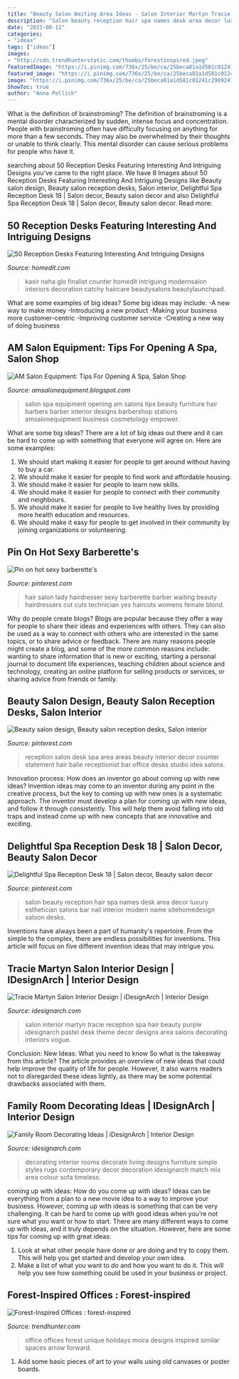 ```yaml
---
title: "Beauty Salon Waiting Area Ideas - Salon Interior Martyn Tracie Reception Spa Hair Beauty Purple Idesignarch Pastel Desk Theme Decor Designs Area Salons Decorating Interiors Vogue"
description: "Salon beauty reception hair spa names desk area decor luxury esthetician salons bar nail interior modern name sitehomedesign saloon desks"
date: "2023-08-11"
categories:
- "ideas"
tags: ["ideas"]
images:
- "http://cdn.trendhunterstatic.com/thumbs/forestinspired.jpeg"
featuredImage: "https://i.pinimg.com/736x/25/be/ca/25beca81a1d581c01241c2909241a048.jpg"
featured_image: "https://i.pinimg.com/736x/25/be/ca/25beca81a1d581c01241c2909241a048.jpg"
image: "https://i.pinimg.com/736x/25/be/ca/25beca81a1d581c01241c2909241a048.jpg"
ShowToc: true
author: "Anna Pollich"
---
```



What is the definition of brainstroming?
The definition of brainstroming is a mental disorder characterized by sudden, intense focus and concentration. People with brainstroming often have difficulty focusing on anything for more than a few seconds. They may also be overwhelmed by their thoughts or unable to think clearly. This mental disorder can cause serious problems for people who have it.

	

		
searching about 50 Reception Desks Featuring Interesting And Intriguing Designs you've came to the right place. We have 8 Images about 50 Reception Desks Featuring Interesting And Intriguing Designs like Beauty salon design, Beauty salon reception desks, Salon interior, Delightful Spa Reception Desk 18 | Salon decor, Beauty salon decor and also Delightful Spa Reception Desk 18 | Salon decor, Beauty salon decor. Read more:
		
    
## 50 Reception Desks Featuring Interesting And Intriguing Designs

<img loading=lazy src="https://cdn.homedit.com/wp-content/uploads/2014/10/salon-glo-reception-desk-design.jpg" onerror="this.onerror=null;this.src='https://tse4.mm.bing.net/th?id=OIP.H7LfwJOXx2gyu_L96Ffu5gHaHv&amp;pid=15.1';" alt="50 Reception Desks Featuring Interesting And Intriguing Designs">

_Source: homedit.com_

>kasir naha glo finalist counter homedit intriguing modernsalon interiors decoration catchy haircare beautysalons beautylaunchpad. 

	

What are some examples of big ideas?
Some big ideas may include: 
-A new way to make money 
-Introducing a new product 
-Making your business more customer-centric 
-Improving customer service 
-Creating a new way of doing business

    
## AM Salon Equipment: Tips For Opening A Spa, Salon Shop

<img loading=lazy src="http://2.bp.blogspot.com/-rFtxQAxmD3o/T_hbCvXeGpI/AAAAAAAAADs/TKaAZWD3Q1I/s1600/ar05_lr.jpg" onerror="this.onerror=null;this.src='https://tse1.mm.bing.net/th?id=OIP._kLhWZdMWoj-IazUVmt5uwHaF5&amp;pid=15.1';" alt="AM Salon Equipment: Tips For Opening A Spa, Salon Shop">

_Source: amsalonequipment.blogspot.com_

>salon spa equipment opening am salons tips beauty furniture hair barbers barber interior designs barbershop stations amsalonequipment business cosmetology empower. 

	

What are some big ideas?
There are a lot of big ideas out there and it can be hard to come up with something that everyone will agree on. Here are some examples:
1. We should start making it easier for people to get around without having to buy a car.
2. We should make it easier for people to find work and affordable housing.
3. We should make it easier for people to learn new skills.
4. We should make it easier for people to connect with their community and neighbours.
5. We should make it easier for people to live healthy lives by providing more health education and resources.
6. We should make it easy for people to get involved in their community by joining organizations or volunteering.

    
## Pin On Hot Sexy Barberette&#039;s

<img loading=lazy src="https://i.pinimg.com/736x/25/be/ca/25beca81a1d581c01241c2909241a048.jpg" onerror="this.onerror=null;this.src='https://tse1.mm.bing.net/th?id=OIP.NwJuhIeQ3EVOJzFz9y4cAAAAAA&amp;pid=15.1';" alt="Pin on hot sexy barberette&#039;s">

_Source: pinterest.com_

>hair salon lady hairdresser sexy barberette barber waiting beauty hairdressers cut cuts technician yes haircuts womens female blond. 

	

Why do people create blogs?
Blogs are popular because they offer a way for people to share their ideas and experiences with others. They can also be used as a way to connect with others who are interested in the same topics, or to share advice or feedback. There are many reasons people might create a blog, and some of the more common reasons include: wanting to share information that is new or exciting, starting a personal journal to document life experiences, teaching children about science and technology, creating an online platform for selling products or services, or sharing advice from friends or family.

    
## Beauty Salon Design, Beauty Salon Reception Desks, Salon Interior

<img loading=lazy src="https://i.pinimg.com/736x/7e/90/c5/7e90c57c1ebf954d6303dec79917b2ab--salon-reception-area-spa-reception.jpg" onerror="this.onerror=null;this.src='https://tse3.mm.bing.net/th?id=OIP.3HweVpDMTudcz5lZveYDXAHaJ4&amp;pid=15.1';" alt="Beauty salon design, Beauty salon reception desks, Salon interior">

_Source: pinterest.com_

>reception salon desk spa area areas beauty interior decor counter statement hair balie receptionist bar office desks studio idea salons. 

	

Innovation process: How does an inventor go about coming up with new ideas?
Invention ideas may come to an inventor during any point in the creative process, but the key to coming up with new ones is a systematic approach. The inventor must develop a plan for coming up with new ideas, and follow it through consistently. This will help them avoid falling into old traps and instead come up with new concepts that are innovative and exciting.

    
## Delightful Spa Reception Desk 18 | Salon Decor, Beauty Salon Decor

<img loading=lazy src="https://i.pinimg.com/originals/cb/58/67/cb586706760e74403f6c2a781e2b362c.jpg" onerror="this.onerror=null;this.src='https://tse1.mm.bing.net/th?id=OIP._JEQCT2TtVXqh75OY7-EqwHaE4&amp;pid=15.1';" alt="Delightful Spa Reception Desk 18 | Salon decor, Beauty salon decor">

_Source: pinterest.com_

>salon beauty reception hair spa names desk area decor luxury esthetician salons bar nail interior modern name sitehomedesign saloon desks. 

	

Inventions have always been a part of humanity's repertoire. From the simple to the complex, there are endless possibilities for inventions. This article will focus on five different invention ideas that may intrigue you.

    
## Tracie Martyn Salon Interior Design | IDesignArch | Interior Design

<img loading=lazy src="http://www.idesignarch.com/wp-content/uploads/Tracie-Martyn-Salon-Interior_11.jpg" onerror="this.onerror=null;this.src='https://tse1.mm.bing.net/th?id=OIP.Jpn7cihZrV7nqw0NFZUwLQHaFH&amp;pid=15.1';" alt="Tracie Martyn Salon Interior Design | iDesignArch | Interior Design">

_Source: idesignarch.com_

>salon interior martyn tracie reception spa hair beauty purple idesignarch pastel desk theme decor designs area salons decorating interiors vogue. 

	

Conclusion: New Ideas: What you need to know
So what is the takeaway from this article? 
The article provides an overview of new ideas that could help improve the quality of life for people. However, it also warns readers not to disregarded these ideas lightly, as there may be some potential drawbacks associated with them.

    
## Family Room Decorating Ideas | IDesignArch | Interior Design

<img loading=lazy src="https://www.idesignarch.com/wp-content/uploads/Family-Room-Decorating-Ideas_2.jpg" onerror="this.onerror=null;this.src='https://tse4.mm.bing.net/th?id=OIP.fhCBJiywIybUrDztdb88kgHaFT&amp;pid=15.1';" alt="Family Room Decorating Ideas | iDesignArch | Interior Design">

_Source: idesignarch.com_

>decorating interior rooms decorate living designs furniture simple styles rugs contemporary decor decoration idesignarch match mix area colour sofa timeless. 

	

coming up with ideas: How do you come up with ideas?
Ideas can be everything from a plan to a new movie idea to a way to improve your business. However, coming up with ideas is something that can be very challenging. It can be hard to come up with good ideas when you’re not sure what you want or how to start. There are many different ways to come up with ideas, and it truly depends on the situation. However, here are some tips for coming up with great ideas: 
1. Look at what other people have done or are doing and try to copy them. This will help you get started and develop your own idea. 
2. Make a list of what you want to do and how you want to do it. This will help you see how something could be used in your business or project. 

    
## Forest-Inspired Offices : Forest-inspired

<img loading=lazy src="http://cdn.trendhunterstatic.com/thumbs/forestinspired.jpeg" onerror="this.onerror=null;this.src='https://tse4.mm.bing.net/th?id=OIP.ee_-nPGLJaQjlhw_cgYQHwHaE7&amp;pid=15.1';" alt="Forest-Inspired Offices : forest-inspired">

_Source: trendhunter.com_

>office offices forest unique holidays moira designs inspired similar spaces arrow forward. 

	

1) Add some basic pieces of art to your walls using old canvases or poster boards.

